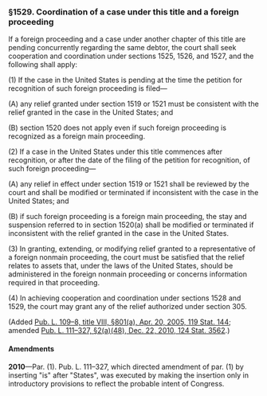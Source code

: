 ### §1529. Coordination of a case under this title and a foreign proceeding ###

If a foreign proceeding and a case under another chapter of this title are pending concurrently regarding the same debtor, the court shall seek cooperation and coordination under sections 1525, 1526, and 1527, and the following shall apply:

[]()

(1) If the case in the United States is pending at the time the petition for recognition of such foreign proceeding is filed—

[]()

(A) any relief granted under section 1519 or 1521 must be consistent with the relief granted in the case in the United States; and

[]()

(B) section 1520 does not apply even if such foreign proceeding is recognized as a foreign main proceeding.

[]()

(2) If a case in the United States under this title commences after recognition, or after the date of the filing of the petition for recognition, of such foreign proceeding—

[]()

(A) any relief in effect under section 1519 or 1521 shall be reviewed by the court and shall be modified or terminated if inconsistent with the case in the United States; and

[]()

(B) if such foreign proceeding is a foreign main proceeding, the stay and suspension referred to in section 1520(a) shall be modified or terminated if inconsistent with the relief granted in the case in the United States.

[]()

(3) In granting, extending, or modifying relief granted to a representative of a foreign nonmain proceeding, the court must be satisfied that the relief relates to assets that, under the laws of the United States, should be administered in the foreign nonmain proceeding or concerns information required in that proceeding.

[]()

(4) In achieving cooperation and coordination under sections 1528 and 1529, the court may grant any of the relief authorized under section 305.

(Added [Pub. L. 109–8, title VIII, §801(a), Apr. 20, 2005, 119 Stat. 144](/statviewer.htm?volume=119&page=144); amended [Pub. L. 111–327, §2(a)(48), Dec. 22, 2010, 124 Stat. 3562](/statviewer.htm?volume=124&page=3562).)

#### Amendments ####

**2010**—Par. (1). Pub. L. 111–327, which directed amendment of par. (1) by inserting "is" after "States", was executed by making the insertion only in introductory provisions to reflect the probable intent of Congress.